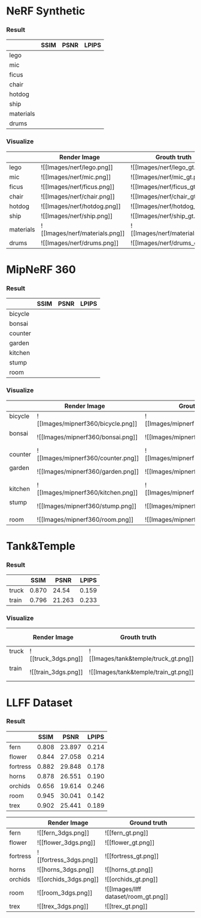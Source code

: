 # NeRF Synthetic
### Result
|           | SSIM | PSNR | LPIPS |
| --------- | ---- | ---- | ----- |
| lego      |      |      |       |
| mic       |      |      |       |
| ficus     |      |      |       |
| chair     |      |      |       |
| hotdog    |      |      |       |
| ship      |      |      |       |
| materials |      |      |       |
| drums     |      |      |       | 
### Visualize
|          | Render Image    | Grouth truth     | 
| -------- | ------- | -------- |
| lego     | ![[Images/nerf/lego.png]] | ![[Images/nerf/lego_gt.png]] |
| mic      | ![[Images/nerf/mic.png]] | ![[Images/nerf/mic_gt.png]] |
| ficus    | ![[Images/nerf/ficus.png]] | ![[Images/nerf/ficus_gt.png]] |
| chair    | ![[Images/nerf/chair.png]] | ![[Images/nerf/chair_gt.png]] |
| hotdog   | ![[Images/nerf/hotdog.png]] | ![[Images/nerf/hotdog_gt.png]] |
| ship     | ![[Images/nerf/ship.png]] | ![[Images/nerf/ship_gt.png]] |
| materials| ![[Images/nerf/materials.png]] | ![[Images/nerf/materials_gt.png]] |
| drums    | ![[Images/nerf/drums.png]] | ![[Images/nerf/drums_gt.png]] |
# MipNeRF 360
### Result
|         | SSIM | PSNR | LPIPS |
| ------- | ---- | ---- | ----- |
| bicycle |      |      |       |
| bonsai  |      |      |       |
| counter |      |      |       |
| garden  |      |      |       |
| kitchen |      |      |       |
| stump   |      |      |       |
| room    |      |      |       | 

### Visualize
|          | Render Image    | Grouth truth     | 
| -------- | ------- | -------- |
| bicycle  | ![[Images/mipnerf360/bicycle.png]] | ![[Images/mipnerf360/bicycle_gt.png]] |
| bonsai   | ![[Images/mipnerf360/bonsai.png]] | ![[Images/mipnerf360/bonsai_gt.png]] |
| counter  | ![[Images/mipnerf360/counter.png]] | ![[Images/mipnerf360/counter_gt.png]] |
| garden   | ![[Images/mipnerf360/garden.png]] | ![[Images/mipnerf360/garden_gt.png]] |
| kitchen  | ![[Images/mipnerf360/kitchen.png]] | ![[Images/mipnerf360/kitchen_gt.png]] |
| stump    | ![[Images/mipnerf360/stump.png]] | ![[Images/mipnerf360/stump_gt.png]] |
| room     | ![[Images/mipnerf360/room.png]] | ![[Images/mipnerf360/room_gt.png]] |
# Tank&Temple
### Result
|       | SSIM  | PSNR   | LPIPS |
| ----- | ----- | ------ | ----- |
| truck | 0.870 | 24.54  | 0.159 |
| train | 0.796 | 21.263 | 0.233 | 

### Visualize
|          | Render Image    | Grouth truth     | 
| -------- | ------- | -------- |
| truck  | ![[truck_3dgs.png]] | ![[Images/tank&temple/truck_gt.png]] |
| train   | ![[train_3dgs.png]] | ![[Images/tank&temple/train_gt.png]] |

# LLFF Dataset

### Result

|          | SSIM  | PSNR   | LPIPS |
| -------- | ----- | ------ | ----- |
| fern     | 0.808 | 23.897 | 0.214 |
| flower   | 0.844 | 27.058 | 0.214 |
| fortress | 0.882 | 29.848 | 0.178 | 
| horns    | 0.878 | 26.551 | 0.190 |
| orchids  | 0.656 | 19.614 | 0.246 |
| room     | 0.945 | 30.041 | 0.142 |
| trex     | 0.902 | 25.441 | 0.189 |

|          | Render Image                      | Ground truth                         |
| -------- | --------------------------------- | ------------------------------------ |
| fern     | ![[fern_3dgs.png]]                     | ![[fern_gt.png]]                     |
| flower   | ![[flower_3dgs.png]]                   | ![[flower_gt.png]]                   |
| fortress | ![[fortress_3dgs.png]]                 | ![[fortress_gt.png]]                 |
| horns    | ![[horns_3dgs.png]]                    | ![[horns_gt.png]]                    |
| orchids  | ![[orchids_3dgs.png]]                  | ![[orchids_gt.png]]                  |
| room     | ![[room_3dgs.png]] | ![[Images/llff dataset/room_gt.png]] |
| trex     | ![[trex_3dgs.png]]                     | ![[trex_gt.png]]                     | 

